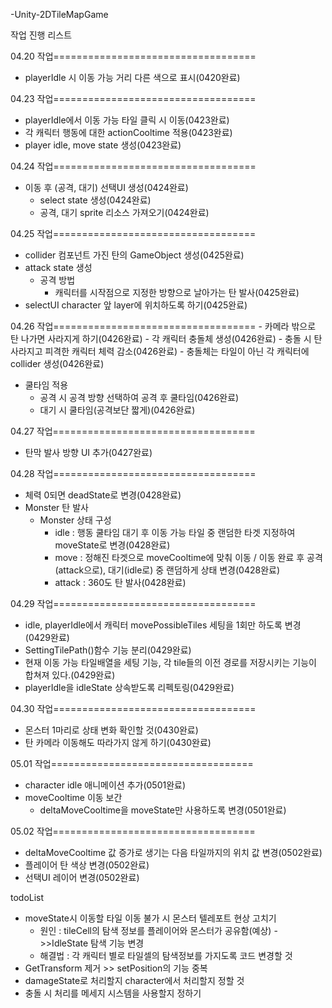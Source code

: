 -Unity-2DTileMapGame

작업 진행 리스트

04.20 작업===================================
- playerIdle 시 이동 가능 거리 다른 색으로 표시(0420완료)

04.23 작업===================================
- playerIdle에서 이동 가능 타일 클릭 시 이동(0423완료)
- 각 캐릭터 행동에 대한 actionCooltime 적용(0423완료)
- player idle, move state 생성(0423완료)

04.24 작업===================================
- 이동 후 (공격, 대기) 선택UI 생성(0424완료)
  - select state 생성(0424완료)
  - 공격, 대기 sprite 리소스 가져오기(0424완료)

04.25 작업===================================
  - collider 컴포넌트 가진 탄의 GameObject 생성(0425완료)
- attack state 생성
  - 공격 방법
    - 캐릭터를 시작점으로 지정한 방향으로 날아가는 탄 발사(0425완료)
- selectUI character 앞 layer에 위치하도록 하기(0425완료)

04.26 작업===================================
    - 카메라 밖으로 탄 나가면 사라지게 하기(0426완료)
    - 각 캐릭터 충돌체 생성(0426완료)
    - 충돌 시 탄 사라지고 피격한 캐릭터 체력 감소(0426완료)
    - 충돌체는 타일이 아닌 각 캐릭터에 collider 생성(0426완료)
  - 쿨타임 적용
    - 공격 시 공격 방향 선택하여 공격 후 쿨타임(0426완료)
    - 대기 시 쿨타임(공격보단 짧게)(0426완료)

04.27 작업===================================
- 탄막 발사 방향 UI 추가(0427완료)

04.28 작업===================================
- 체력 0되면 deadState로 변경(0428완료)
- Monster 탄 발사
  - Monster 상태 구성
    - idle : 행동 쿨타임 대기 후 이동 가능 타일 중 랜덤한 타겟 지정하여 moveState로 변경(0428완료)
    - move : 정해진 타겟으로 moveCooltime에 맞춰 이동 / 이동 완료 후 공격(attack으로), 대기(idle로) 중 랜덤하게 상태 변경(0428완료)
    - attack : 360도 탄 발사(0428완료)

04.29 작업===================================
- idle, playerIdle에서 캐릭터 movePossibleTiles 세팅을 1회만 하도록 변경(0429완료)
- SettingTilePath()함수 기능 분리(0429완료)
- 현재 이동 가능 타일배열을 세팅 기능, 각 tile들의 이전 경로를 저장시키는 기능이 합쳐져 있다.(0429완료)
- playerIdle을 idleState 상속받도록 리펙토링(0429완료)

04.30 작업===================================
- 몬스터 1마리로 상태 변화 확인할 것(0430완료)
- 탄 카메라 이동해도 따라가지 않게 하기(0430완료)

05.01 작업===================================
- character idle 애니메이션 추가(0501완료)
- moveCooltime 이동 보간
  - deltaMoveCooltime을 moveState만 사용하도록 변경(0501완료)

05.02 작업===================================
  - deltaMoveCooltime 값 증가로 생기는 다음 타일까지의 위치 값 변경(0502완료)
  - 플레이어 탄 색상 변경(0502완료)
  - 선택UI 레이어 변경(0502완료)

todoList
- moveState시 이동할 타일 이동 불가 시 몬스터 텔레포트 현상 고치기
  - 원인 : tileCell의 탐색 정보를 플레이어와 몬스터가 공유함(예상)
     ->>IdleState 탐색 기능 변경
  - 해결법 : 각 캐릭터 별로 타일셀의 탐색정보를 가지도록 코드 변경할 것
- GetTransform 제거 >> setPosition의 기능 중복
- damageState로 처리할지 character에서 처리할지 정할 것
- 충돌 시 처리를 메세지 시스템을 사용할지 정하기
